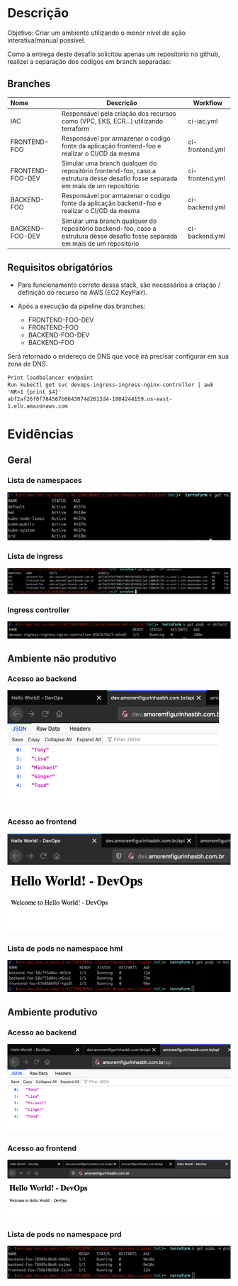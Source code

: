 # Descrição

Objetivo: Criar um ambiente utilizando o menor nível de ação interativa/manual possível.

Como a entrega deste desafio solicitou apenas um repositorio no github, realizei a separação dos codigos em branch separadas:

## Branches

| Nome                  |  Descrição                                                                                                                        | Workflow        |
| :-------------------  |  ---------------------------------------------------------------------------------------------                                    | --------        |
| IAC                   |  Responsável pela criação dos recursos como (VPC, EKS, ECR...) utilizando terraform                                               | ci-iac.yml      |
| FRONTEND-FOO          |  Responsável por armazenar o codigo fonte da aplicação frontend-foo e realizar o CI/CD da mesma                                   | ci-frontend.yml |
| FRONTEND-FOO-DEV      |  Simular uma branch qualquer do repositório frontend-foo, caso a estrutura desse desafio fosse separada em mais de um repositório | ci-frontend.yml |
| BACKEND-FOO           |  Responsável por armazenar o codigo fonte da aplicação backend-foo e realizar o CI/CD da mesma                                    | ci-backend.yml  |
| BACKEND-FOO-DEV       |  Simular uma branch qualquer do repositório backend-foo, caso a estrutura desse desafio fosse separada em mais de um repositório  | ci-backend.yml  |

## Requisitos obrigatórios

- Para funcionamento correto dessa stack, são necessários a criação / definição do recurso na AWS (EC2 KeyPair). 

- Após a execução da pipeline das branches:

  -   FRONTEND-FOO-DEV
  -   FRONTEND-FOO
  -   BACKEND-FOO-DEV
  -   BACKEND-FOO

Será retornado o endereço de DNS que você irá precisar configurar em sua zona de DNS.

```
Print loadbalancer endpoint
Run kubectl get svc devops-ingress-ingress-nginx-controller | awk 'NR>1 {print $4}'
abf2af26f0f784567b0643074d2613d4-1804244159.us-east-1.elb.amazonaws.com
```

# Evidências

## Geral

### Lista de namespaces
![ns-list](src/kubernetes/ns-list.png)

### Lista de ingress
![ingress-list](src/kubernetes/ingress.png)

### Ingress controller
![ingress-list](src/kubernetes/pods-default.png)

## Ambiente não produtivo 

### Acesso ao backend

![Backend-dev](src/application/backend-dev.png)

### Acesso ao frontend

![Frontend-dev](src/application/frontend-dev.png)

### Lista de pods no namespace hml

![Pods-hml](src/kubernetes/pods-hml.png)

## Ambiente produtivo 

### Acesso ao backend

![Backend-prd](src/application/backend-prd.png)

### Acesso ao frontend

![Frontend-prd](src/application/frontend-prd.png)

### Lista de pods no namespace prd

![Frontend-prd](src/kubernetes/pods-prd.png)
